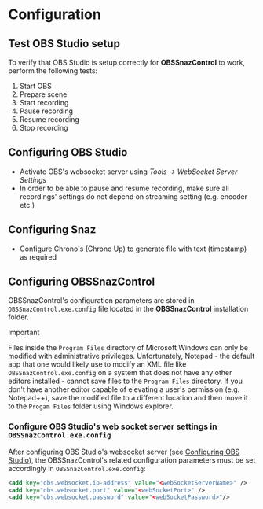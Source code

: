 # Configuration

## Test OBS Studio setup

To verify that OBS Studio is setup correctly for **OBSSnazControl** to work, perform the following tests:

1. Start OBS
2. Prepare scene
3. Start recording
4. Pause recording
5. Resume recording
6. Stop recording

## Configuring OBS Studio

- Activate OBS's websocket server using *Tools -> WebSocket Server Settings*
- In order to be able to pause and resume recording, make sure all recordings' settings do not depend on streaming setting (e.g. encoder etc.)

## Configuring Snaz

- Configure Chrono's (Chrono Up) to generate file with text (timestamp) as required

## Configuring OBSSnazControl

OBSSnazControl's configuration parameters are stored in `OBSSnazControl.exe.config` file located in the **OBSSnazControl** installation folder.

> [!Important]
> Files inside the `Program Files` directory of Microsoft Windows can only be modified with administrative privileges. Unfortunately, Notepad - the default app that one would likely use to modify an XML file like `OBSSnazControl.exe.config` on a system that does not have any other editors installed - cannot save files to the `Program Files` directory. If you don't have another editor capable of elevating a user's permission (e.g. Notepad++), save the modified file to a different location and then move it to the `Progam Files` folder using Windows explorer.

### Configure OBS Studio's web socket server settings in `OBSSnazControl.exe.config`

After configuring OBS Studio's websocket server (see [Configuring OBS Studio](#Configuring-OBS-Studio)), the OBSSnazControl's related configuration parameters must be set accordingly in `OBSSnazControl.exe.config`:

```xml
<add key="obs.websocket.ip-address" value="<webSocketServerName>" />
<add key="obs.websocket.port" value="<webSocketPort>" />
<add key="obs.websocket.password" value="<webSocketPassword>"/>
```
